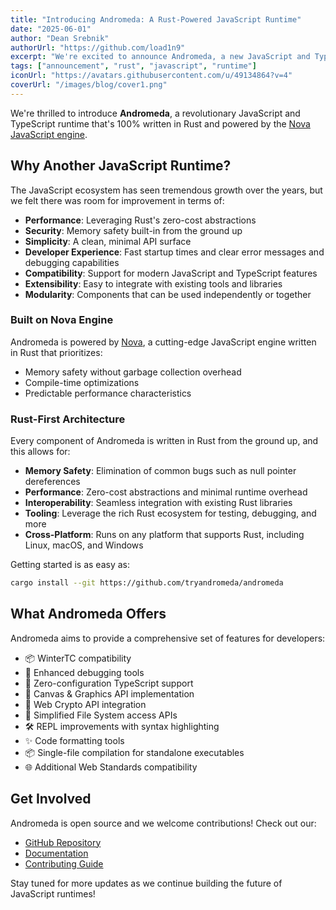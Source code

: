 ```yaml
---
title: "Introducing Andromeda: A Rust-Powered JavaScript Runtime"
date: "2025-06-01"
author: "Dean Srebnik"
authorUrl: "https://github.com/load1n9"
excerpt: "We're excited to announce Andromeda, a new JavaScript and TypeScript runtime built entirely in Rust, designed for simplicity and performance."
tags: ["announcement", "rust", "javascript", "runtime"]
iconUrl: "https://avatars.githubusercontent.com/u/49134864?v=4"
coverUrl: "/images/blog/cover1.png"
---
```


We're thrilled to introduce **Andromeda**, a revolutionary JavaScript and
TypeScript runtime that's 100% written in Rust and powered by the
[Nova JavaScript engine](https://trynova.dev/).

## Why Another JavaScript Runtime?

The JavaScript ecosystem has seen tremendous growth over the years, but we felt
there was room for improvement in terms of:

- **Performance**: Leveraging Rust's zero-cost abstractions
- **Security**: Memory safety built-in from the ground up
- **Simplicity**: A clean, minimal API surface
- **Developer Experience**: Fast startup times and clear error messages and
  debugging capabilities
- **Compatibility**: Support for modern JavaScript and TypeScript features
- **Extensibility**: Easy to integrate with existing tools and libraries
- **Modularity**: Components that can be used independently or together

### Built on Nova Engine

Andromeda is powered by [Nova](https://trynova.dev/), a cutting-edge JavaScript
engine written in Rust that prioritizes:

- Memory safety without garbage collection overhead
- Compile-time optimizations
- Predictable performance characteristics

### Rust-First Architecture

Every component of Andromeda is written in Rust from the ground up, and this
allows for:

- **Memory Safety**: Elimination of common bugs such as null pointer
  dereferences
- **Performance**: Zero-cost abstractions and minimal runtime overhead
- **Interoperability**: Seamless integration with existing Rust libraries
- **Tooling**: Leverage the rich Rust ecosystem for testing, debugging, and more
- **Cross-Platform**: Runs on any platform that supports Rust, including Linux,
  macOS, and Windows

Getting started is as easy as:

```bash
cargo install --git https://github.com/tryandromeda/andromeda
```

## What Andromeda Offers

Andromeda aims to provide a comprehensive set of features for developers:

- 📦 WinterTC compatibility
- 🔧 Enhanced debugging tools
- 🚀 Zero-configuration TypeScript support
- 🎨 Canvas & Graphics API implementation
- 🔐 Web Crypto API integration
- 📁 Simplified File System access APIs
- 🛠️ REPL improvements with syntax highlighting
- ✨ Code formatting tools
- 📦 Single-file compilation for standalone executables
- 🌐 Additional Web Standards compatibility

## Get Involved

Andromeda is open source and we welcome contributions! Check out our:

- [GitHub Repository](https://github.com/tryandromeda/andromeda)
- [Documentation](/docs/index)
- [Contributing Guide](/docs/contributing)

Stay tuned for more updates as we continue building the future of JavaScript
runtimes!

